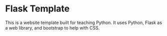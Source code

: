 Flask Template
==============

This is a website template built for teaching Python. It uses Python, Flask as a web library, and bootstrap to help with CSS.
